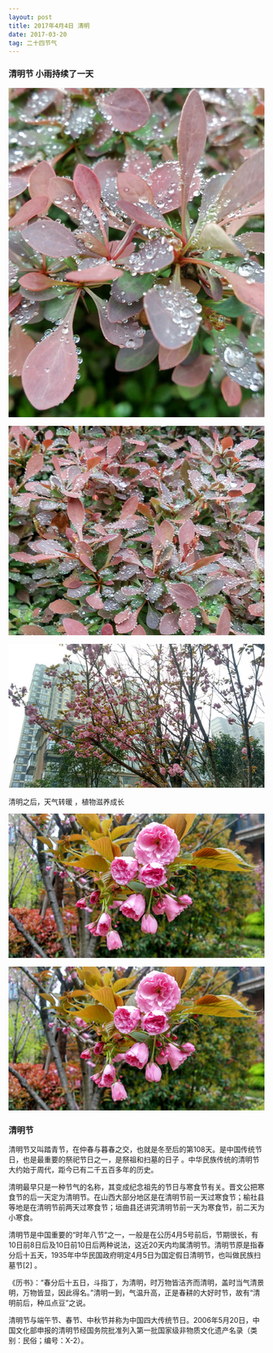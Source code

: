 ```yaml
---
layout: post
title: 2017年4月4日 清明
date: 2017-03-20
tag: 二十四节气
---
```


### 清明节  小雨持续了一天

![](/images/24/2017_4_4_1.jpg)

![](/images/24/2017_4_4_2.jpg)

![](/images/24/2017_4_4_3.jpg)

清明之后，天气转暖 ，植物滋养成长

![](/images/24/2017_4_4_4.jpg)

![](/images/24/2017_4_4_5.jpg)


### 清明节

清明节又叫踏青节，在仲春与暮春之交，也就是冬至后的第108天。是中国传统节日，也是最重要的祭祀节日之一，是祭祖和扫墓的日子 。中华民族传统的清明节大约始于周代，距今已有二千五百多年的历史。

清明最早只是一种节气的名称，其变成纪念祖先的节日与寒食节有关。晋文公把寒食节的后一天定为清明节。在山西大部分地区是在清明节前一天过寒食节；榆社县等地是在清明节前两天过寒食节；垣曲县还讲究清明节前一天为寒食节，前二天为小寒食。

清明节是中国重要的“时年八节”之一，一般是在公历4月5号前后，节期很长，有10日前8日后及10日前10日后两种说法，这近20天内均属清明节。清明节原是指春分后十五天，1935年中华民国政府明定4月5日为国定假日清明节，也叫做民族扫墓节[2]  。

《历书》：“春分后十五日，斗指丁，为清明，时万物皆洁齐而清明，盖时当气清景明，万物皆显，因此得名。”清明一到，气温升高，正是春耕的大好时节，故有“清明前后，种瓜点豆”之说。

清明节与端午节、春节、中秋节并称为中国四大传统节日。2006年5月20日，中国文化部申报的清明节经国务院批准列入第一批国家级非物质文化遗产名录（类别：民俗；编号：Ⅹ-2）。
